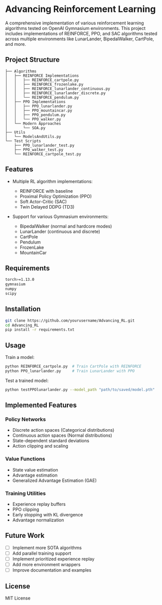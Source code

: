 # Advancing Reinforcement Learning

A comprehensive implementation of various reinforcement learning algorithms tested on OpenAI Gymnasium environments. This project includes implementations of REINFORCE, PPO, and SAC algorithms tested across multiple environments like LunarLander, BipedalWalker, CartPole, and more.

## Project Structure
```
├── Algorithms
│   ├── REINFORCE Implementations
│   │   ├── REINFORCE_cartpole.py
│   │   ├── REINFORCE_frozenlake.py
│   │   ├── REINFORCE_lunarlander_continuous.py
│   │   ├── REINFORCE_lunarlander_discrete.py
│   │   └── REINFORCE_pendulum.py
│   ├── PPO Implementations
│   │   ├── PPO_lunarlander.py
│   │   ├── PPO_mountaincar.py
│   │   ├── PPO_pendulum.py
│   │   └── PPO_walker.py
│   └── Modern Approaches
│       └── SOA.py
├── Utils
│   └── ModelsAndUtils.py
└── Test Scripts
    ├── PPO_lunarlander_test.py
    ├── PPO_walker_test.py
    └── REINFORCE_cartpole_test.py
```

## Features

- Multiple RL algorithm implementations:
  - REINFORCE with baseline
  - Proximal Policy Optimization (PPO)
  - Soft Actor-Critic (SAC)
  - Twin Delayed DDPG (TD3)

- Support for various Gymnasium environments:
  - BipedalWalker (normal and hardcore modes)
  - LunarLander (continuous and discrete)
  - CartPole
  - Pendulum
  - FrozenLake
  - MountainCar

## Requirements

```bash
torch>=1.13.0
gymnasium
numpy
scipy
```

## Installation

```bash
git clone https://github.com/yourusername/Advancing_RL.git
cd Advancing_RL
pip install -r requirements.txt
```

## Usage

Train a model:
```bash
python REINFORCE_cartpole.py  # Train CartPole with REINFORCE
python PPO_lunarlander.py     # Train LunarLander with PPO
```

Test a trained model:
```bash
python testPPOlunarlander.py --model_path "path/to/saved/model.pth"
```

## Implemented Features

### Policy Networks
- Discrete action spaces (Categorical distributions)
- Continuous action spaces (Normal distributions)
- State-dependent standard deviations
- Action clipping and scaling

### Value Functions
- State value estimation
- Advantage estimation
- Generalized Advantage Estimation (GAE)

### Training Utilities
- Experience replay buffers
- PPO clipping
- Early stopping with KL divergence
- Advantage normalization

## Future Work

- [ ] Implement more SOTA algorithms
- [ ] Add parallel training support
- [ ] Implement prioritized experience replay
- [ ] Add more environment wrappers
- [ ] Improve documentation and examples

## License

MIT License